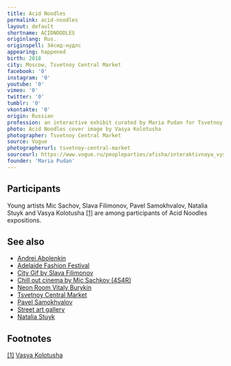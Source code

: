 ```yaml
---
title: Acid Noodles
permalink: acid-noodles
layout: default
shortname: ACIDNOODLES
originlang: Rus.
originspell: Эйсид-нудлс
appearing: happened
birth: 2018
city: Moscow, Tsvetnoy Central Market
facebook: '0'
instagram: '0'
youtube: '0'
vimeo: '0'
twitter: '0'
tumblr: '0'
vkontakte: '0'
origin: Russian
profession: an interactive exhibit curated by Maria Pudan for Tsvetnoy Central Market in 2015 in Moscow
photo: Acid Noodles cover image by Vasya Kolotusha
photographer: Tsvetnoy Central Market
source: Vogue
photographerurl: tsvetnoy-central-market
sourceurl: https://www.vogue.ru/peopleparties/afisha/interaktivnaya_vystavka_acid_noodles_v_tsvetnom/
founder: 'Maria Pudan'
---
```


## Participants

Young artists Mic Sachov, Slava Filimonov, Pavel Samokhvalov, Natalia Stuyk and Vasya Kolotusha <span id="a1">[\[1\]](#f1)</span> are among participants of Acid Noodles expositions.

## See also

+ [Andrei Abolenkin](abolenkin-andrei)
+ [Adelaide Fashion Festival](adelaide-fashion-festival)
+ [City Gif by Slava Filimonov](city-gif-by-slava-filimonov)
+ [Chill out cinema by Mic Sachkov (4S4R)](chill-out-cinema-by-mic-sachkov)
+ [Neon Room Vitaly Burykin](neon-room-vitaly-burykin)
+ [Tsvetnoy Central Market](tsvetnoy-central-market)
+ [Pavel Samokhvalov](samokhvalov-pavel)
+ [Street art gallery](street-art-gallery)
+ [Natalia Stuyk](stuyk-natalia)

## Footnotes

[[1]](#a1) <span id="f1"></span> [Vasya Kolotusha](http://kolotusha.com/Acid-Noodles)
